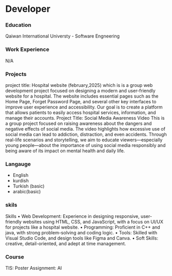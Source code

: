 # Developer

### Education
Qaiwan International Universty - Software Engneering

### Work Experience
N/A

### Projects
project title: Hospital website 
(february,2025) which is is a group web development project focused on designing a modern and user-friendly website for a hospital. The website includes essential pages such as the Home Page, Forget Password Page, and several other key interfaces to improve user experience and accessibility. Our goal is to create a platform that allows patients to easily access hospital services, information, and manage their accounts.
Project Title: Social Media Awareness Video
This is a group project focused on raising awareness about the dangers and negative effects of social media. The video highlights how excessive use of social media can lead to addiction, distraction, and even accidents. Through real-life scenarios and storytelling, we aim to educate viewers—especially young people—about the importance of using social media responsibly and being aware of its impact on mental health and daily life.


### Langauge
- English
- kurdish
- Turkish (basic)
- arabic(basic)
  
### skils

Skills
 • Web Development: Experience in designing responsive, user-friendly websites using HTML, CSS, and JavaScript, with a focus on UI/UX for projects like a hospital website.
 • Programming: Proficient in C++ and java, with strong problem-solving and coding logic.
 • Tools: Skilled with Visual Studio Code,  and design tools like Figma and Canva.
 • Soft Skills: creative, detail-oriented, and adept at time management.



 ### Course
  TIS:
  Poster Assignment: AI

 
  
  


  
